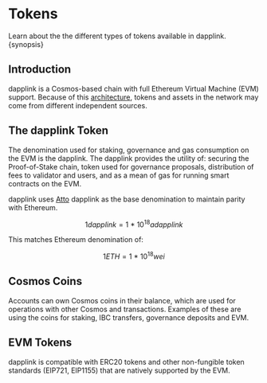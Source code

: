 <!--
order: 2
-->

# Tokens

Learn about the the different types of tokens available in dapplink. {synopsis}

## Introduction

dapplink is a Cosmos-based chain with full Ethereum Virtual Machine (EVM) support. Because of this [architecture](./../technical_concepts/architecture.md), tokens and assets in the network may come from different independent sources.

## The dapplink Token

The denomination used for staking, governance and gas consumption on the EVM is the dapplink. The dapplink provides the utility of: securing the Proof-of-Stake chain, token used for governance proposals, distribution of fees to validator and users, and as a mean of gas for running smart contracts on the EVM.

dapplink uses [Atto](https://en.wikipedia.org/wiki/Atto-) dapplink as the base denomination to maintain parity with Ethereum.

$$1 dapplink = 1 ~ * ~ 10^{18} adapplink$$

This matches Ethereum denomination of:

$$1 ETH = 1 ~ * ~ 10^{18} wei$$

## Cosmos Coins

Accounts can own Cosmos coins in their balance, which are used for operations with other Cosmos and transactions. Examples of these are using the coins for staking, IBC transfers, governance deposits and EVM.

## EVM Tokens

dapplink is compatible with ERC20 tokens and other non-fungible token standards (EIP721, EIP1155)
that are natively supported by the EVM.
